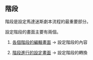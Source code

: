 ## 階段

階段是設定馬達迷斯劇本流程的最重要部分。

設定階段的畫面主要有兩個。

1. [各個階段的編輯畫面](../basic-features/phase/basic.md)
   → 設定階段的內容

2. [階段進行的設定畫面](../basic-features/phase/flow.md)
   → 設定階段的轉換